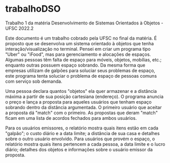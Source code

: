 # trabalhoDSO
Trabalho 1 da matéria Desenvolvimento de Sistemas Orientados à Objetos - UFSC 2022.2

Este documento é um trabalho cobrado pela UFSC no final da matéria. É proposto que se desenvolva um sistema orientado à objetos que tenha interação/visualização no terminal. Pensei em criar um programa tipo "Uber" ou "iFood", mas para gerenciamento e alocações de espaços. Algumas pessoas têm falta de espaço para móveis, objetos, mobílias, etc.; enquanto outras possuem espaço sobrando. Da mesma forma que empresas utilizam de galpões para soluciar seus problemas de espaço, este programa tenta soluciar o problema de espaço de pessoas comuns com serviço sob demanda.

Uma pessoa declara quantos "objetos" ela quer armazenar e a distância máxima a partir de sua posição cartesiana (endereço). O programa anuncia o preço e lança a proposta para aqueles usuários que tenham espaço sobrando dentro da distância argumentada. O primeiro usuário que aceitar a proposta dá "match" com o primeiro. As propostas que deram "match" ficam em uma lista de acordos fechados para ambos usuários.

Para os usuários emissores, o relatório mostra quais itens estão em cada "galpão"; o custo diário e a data limite; a distância de sua casa e detalhes sobre o outro usuário envolvido.
Para usuários que provém o espaço, o relatório mostra quais itens pertencem a cada pessoa, a data limite e o lucro diário; detalhes dos objetos e informações sobre o usuário emissor da proposta.
